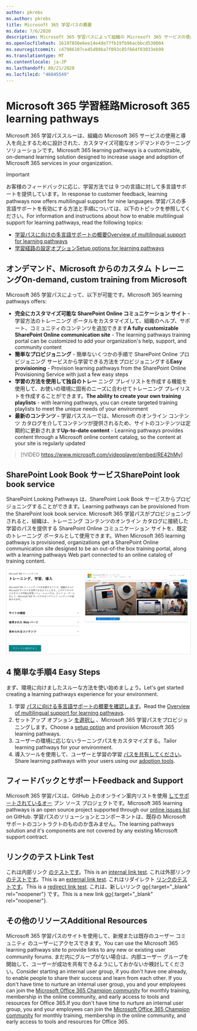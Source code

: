 ```yaml
---
author: pkrebs
ms.author: pkrebs
title: Microsoft 365 学習パスの概要
ms.date: 7/6/2020
description: Microsoft 365 学習パスによって組織の Microsoft 365 サービスの使用と導入をすみ上がりする方法について説明します。 学習パスには、カスタム SharePoint Online Web パーツや、Microsoft 365 テナントに簡単にプロビジョニングできる最新の SharePoint Online コミュニケーション トレーニング サイトが含まれます。
ms.openlocfilehash: 16197850e6ee14e4de77fb19fb96acbbcd530004
ms.sourcegitcommit: c47986107ce45d89ba7f093c85f664f03033eb99
ms.translationtype: MT
ms.contentlocale: ja-JP
ms.lasthandoff: 08/21/2020
ms.locfileid: "46845549"
---
```

# <a name="microsoft-365-learning-pathways"></a><span data-ttu-id="55bfe-104">Microsoft 365 学習経路</span><span class="sxs-lookup"><span data-stu-id="55bfe-104">Microsoft 365 learning pathways</span></span> 
<span data-ttu-id="55bfe-105">Microsoft 365 学習パススルーは、組織の Microsoft 365 サービスの使用と導入を向上するために設計された、カスタマイズ可能なオンデマンドのラーニング ソリューションです。</span><span class="sxs-lookup"><span data-stu-id="55bfe-105">Microsoft 365 learning pathways is a customizable, on-demand learning solution designed to increase usage and adoption of Microsoft 365 services in your organization.</span></span>    

> [!IMPORTANT]
> <span data-ttu-id="55bfe-106">お客様のフィードバックに応じ、学習方法では 9 つの言語に対して多言語サポートを提供しています。</span><span class="sxs-lookup"><span data-stu-id="55bfe-106">In response to customer feedback, learning pathways now offers multilingual support for nine languages.</span></span> <span data-ttu-id="55bfe-107">学習パスの多言語サポートを有効にする方法と手順については、以下のトピックを参照してください。</span><span class="sxs-lookup"><span data-stu-id="55bfe-107">For information and instructions about how to enable multilingual support for learning pathways, read the following topics:</span></span> 
>- [<span data-ttu-id="55bfe-108">学習パスに向けの多言語サポートの概要</span><span class="sxs-lookup"><span data-stu-id="55bfe-108">Overview of multilingual support for learning pathways</span></span>](custom_overview_ml.md) 
>- [<span data-ttu-id="55bfe-109">学習経路の設定オプション</span><span class="sxs-lookup"><span data-stu-id="55bfe-109">Setup options for learning pathways</span></span>](custom_setupoptions.md)  

## <a name="on-demand-custom-training-from-microsoft"></a><span data-ttu-id="55bfe-110">オンデマンド、Microsoft からのカスタム トレーニング</span><span class="sxs-lookup"><span data-stu-id="55bfe-110">On-demand, custom training from Microsoft</span></span>

<span data-ttu-id="55bfe-111">Microsoft 365 学習パスによって、以下が可能です。</span><span class="sxs-lookup"><span data-stu-id="55bfe-111">Microsoft 365 learning pathways offers:</span></span>

- <span data-ttu-id="55bfe-112">**完全にカスタマイズ可能な SharePoint Online コミュニケーション サイト** - 学習方法のトレーニング ポータルをカスタマイズして、組織のヘルプ、サポート、コミュニティのコンテンツを追加できます</span><span class="sxs-lookup"><span data-stu-id="55bfe-112">**A fully customizable SharePoint Online communication site** - The learning pathways training portal can be customized to add your organization's help, support, and community content</span></span>
- <span data-ttu-id="55bfe-113">**簡単なプロビジョニング** - 簡単ないくつかの手順で SharePoint Online プロビジョニング サービスから学習できる方法をプロビジョニングする</span><span class="sxs-lookup"><span data-stu-id="55bfe-113">**Easy provisioning** - Provision learning pathways from the SharePoint Online Provisioning Service with just a few easy steps</span></span>
- <span data-ttu-id="55bfe-114">**学習の方法を使用して独自のトレー** ニング プレイリストを作成する機能を使用して、お使いの環境に固有のニーズに合わせてトレーニング プレイリストを作成することができます。</span><span class="sxs-lookup"><span data-stu-id="55bfe-114">**The ability to create your own training playlists** - with learning pathways, you can create targeted training playlists to meet the unique needs of your environment</span></span>
- <span data-ttu-id="55bfe-115">**最新のコンテンツ -** 学習パススルーでは、Microsoft のオンライン コンテンツ カタログを介してコンテンツが提供されるため、サイトのコンテンツは定期的に更新されます</span><span class="sxs-lookup"><span data-stu-id="55bfe-115">**Up-to-date content** - Learning pathways provides content through a Microsoft online content catalog, so the content at your site is regularly updated</span></span>

> [!VIDEO https://www.microsoft.com/videoplayer/embed/RE42hMy]

## <a name="sharepoint-look-book-service"></a><span data-ttu-id="55bfe-116">SharePoint Look Book サービス</span><span class="sxs-lookup"><span data-stu-id="55bfe-116">SharePoint look book service</span></span>
<span data-ttu-id="55bfe-117">SharePoint Looking Pathways は、SharePoint Look Book サービスからプロビジョニングすることができます。</span><span class="sxs-lookup"><span data-stu-id="55bfe-117">Learning pathways can be provisioned from the SharePoint look book service.</span></span> <span data-ttu-id="55bfe-118">Microsoft 365 学習パスがプロビジョニングされると、組織は、トレーニング コンテンツのオンライン カタログに接続した学習のパスを提供する SharePoint Online コミュニケーション サイトを、既定のトレーニング ポータルとして使用できます。</span><span class="sxs-lookup"><span data-stu-id="55bfe-118">When Microsoft 365 learning pathways is provisioned, organizations get a SharePoint Online communication site designed to be an out-of-the box training portal, along with a learning pathways Web part connected to an online catalog of training content.</span></span> 

![cg-provision.png](media/cg-provision.png)

## <a name="4-easy-steps"></a><span data-ttu-id="55bfe-120">4 簡単な手順</span><span class="sxs-lookup"><span data-stu-id="55bfe-120">4 Easy Steps</span></span>
<span data-ttu-id="55bfe-121">まず、環境に向けましたスルーな方法を使い始めましょう。</span><span class="sxs-lookup"><span data-stu-id="55bfe-121">Let's get started creating a learning pathways experience for your environment.</span></span>
1. <span data-ttu-id="55bfe-122">学習 [パスに向ける多言語サポートの概要を確認します](custom_overview_ml.md)。</span><span class="sxs-lookup"><span data-stu-id="55bfe-122">Read the [Overview of multilingual support for learning pathways](custom_overview_ml.md).</span></span> 
2. <span data-ttu-id="55bfe-123">セットアップ オプション [を選択し](custom_setupoptions.md) 、Microsoft 365 学習パスをプロビジョニングします。</span><span class="sxs-lookup"><span data-stu-id="55bfe-123">Choose a [setup option](custom_setupoptions.md) and provision Microsoft 365 learning pathways.</span></span>  
3. <span data-ttu-id="55bfe-124">ユーザーの環境に応じないラーニングパスをカスタマイズする。</span><span class="sxs-lookup"><span data-stu-id="55bfe-124">Tailor learning pathways for your environment.</span></span>
4. <span data-ttu-id="55bfe-125">導入ツールを使用して、ユーザーと学習の学習 [パスを共有してください](driveadoption.md)。</span><span class="sxs-lookup"><span data-stu-id="55bfe-125">Share learning pathways with your users using our [adoption tools](driveadoption.md).</span></span>

## <a name="feedback-and-support"></a><span data-ttu-id="55bfe-126">フィードバックとサポート</span><span class="sxs-lookup"><span data-stu-id="55bfe-126">Feedback and Support</span></span>

<span data-ttu-id="55bfe-127">Microsoft 365 学習パスは、GitHub 上のオンライン案内リストを使用 [してサポートされているオー](https://aka.ms/CustomLearningHelp) プン ソース プロジェクトです。</span><span class="sxs-lookup"><span data-stu-id="55bfe-127">Microsoft 365 learning pathways is an open source project supported through our [online issues list](https://aka.ms/CustomLearningHelp) on GitHub.</span></span> <span data-ttu-id="55bfe-128">学習パスのソリューションとコンポーネントは、既存の Microsoft サポートのコントラクトのもののか含みません。</span><span class="sxs-lookup"><span data-stu-id="55bfe-128">The learning pathways solution and it's components are not covered by any existing Microsoft support contract.</span></span>  
## <a name="link-test"></a><span data-ttu-id="55bfe-129">リンクのテスト</span><span class="sxs-lookup"><span data-stu-id="55bfe-129">Link Test</span></span>
<span data-ttu-id="55bfe-130">これは内部リンク [のテストです](custom_setupoptions.md)。</span><span class="sxs-lookup"><span data-stu-id="55bfe-130">This is an [internal link test](custom_setupoptions.md).</span></span> <span data-ttu-id="55bfe-131">これは外部リンク [のテストです](https://adoption.microsoft.com/)。</span><span class="sxs-lookup"><span data-stu-id="55bfe-131">This is an [external link test](https://adoption.microsoft.com/).</span></span>
<span data-ttu-id="55bfe-132">これはリダイレクト [リンクのテストです](https://aka.ms/CustomLearningHelp)。</span><span class="sxs-lookup"><span data-stu-id="55bfe-132">This is a [redirect link test](https://aka.ms/CustomLearningHelp).</span></span>
<span data-ttu-id="55bfe-133">これは、新しいリンク [go](http://stackoverflow.com){:target="_blank" rel="noopener"} です。</span><span class="sxs-lookup"><span data-stu-id="55bfe-133">This is a new link [go](http://stackoverflow.com){:target="_blank" rel="noopener"}.</span></span>

## <a name="additional-resources"></a><span data-ttu-id="55bfe-134">その他のリソース</span><span class="sxs-lookup"><span data-stu-id="55bfe-134">Additional Resources</span></span>
<span data-ttu-id="55bfe-135">Microsoft 365 学習パスのサイトを使用して、新規または既存のユーザー コミュニティ のユーザーにアクセスできます。</span><span class="sxs-lookup"><span data-stu-id="55bfe-135">You can use the Microsoft 365 learning pathways site to provide links to any new or existing user community forums.</span></span> <span data-ttu-id="55bfe-136">まだ内にグループがない場合は、内部ユーザー グループを開始して、ユーザーが成功を共有できるようにしておかないか検討してください。</span><span class="sxs-lookup"><span data-stu-id="55bfe-136">Consider starting an internal user group, if you don't have one already, to enable people to share their success and learn from each other.</span></span>  <span data-ttu-id="55bfe-137">If you don't have time to nurture an internal user group, you and your employees can join the [Microsoft Office 365 Champion community](https://aka.ms/O365Champions) for monthly training, membership in the online community, and early access to tools and resources for Office 365.</span><span class="sxs-lookup"><span data-stu-id="55bfe-137">If you don't have time to nurture an internal user group, you and your employees can join the [Microsoft Office 365 Champion community](https://aka.ms/O365Champions) for monthly training, membership in the online community, and early access to tools and resources for Office 365.</span></span>  